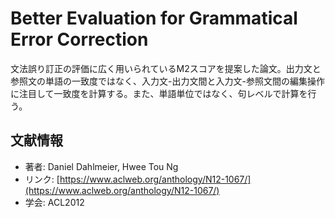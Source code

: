 # Better Evaluation for Grammatical Error Correction

文法誤り訂正の評価に広く用いられているM2スコアを提案した論文。出力文と参照文の単語の一致度ではなく、入力文-出力文間と入力文-参照文間の編集操作に注目して一致度を計算する。また、単語単位ではなく、句レベルで計算を行う。



## 文献情報

- 著者: Daniel Dahlmeier, Hwee Tou Ng
- リンク: [https://www.aclweb.org/anthology/N12-1067/](https://www.aclweb.org/anthology/N12-1067/)
- 学会: ACL2012